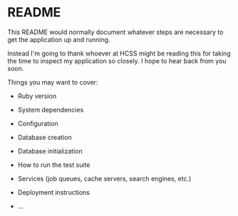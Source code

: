 # README

This README would normally document whatever steps are necessary to get the
application up and running.

Instead I'm going to thank whoever at HCSS might be reading this for taking the time to inspect my application so closely. I hope to hear back from you soon.

Things you may want to cover:

* Ruby version

* System dependencies

* Configuration

* Database creation

* Database initialization

* How to run the test suite

* Services (job queues, cache servers, search engines, etc.)

* Deployment instructions

* ...
